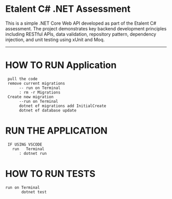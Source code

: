 # Etalent C# .NET Assessment

This is a simple .NET Core Web API developed as part of the Etalent C# assessment. The project demonstrates key backend development principles including RESTful APIs, data validation, repository pattern, dependency injection, and unit testing using xUnit and Moq.

---
# HOW TO RUN Application
     pull the code
     remove current migrations 
          -- run on Terminal 
          : rm -r Migrations
     Create new migration
          --run on Terminal
          dotnet ef migrations add InitialCreate
          dotnet ef database update
# RUN THE APPLICATION
     IF USING VSCODE
       run   Terminal
          : dotnet run

# HOW TO RUN TESTS
    run on Terminal 
           dotnet test


